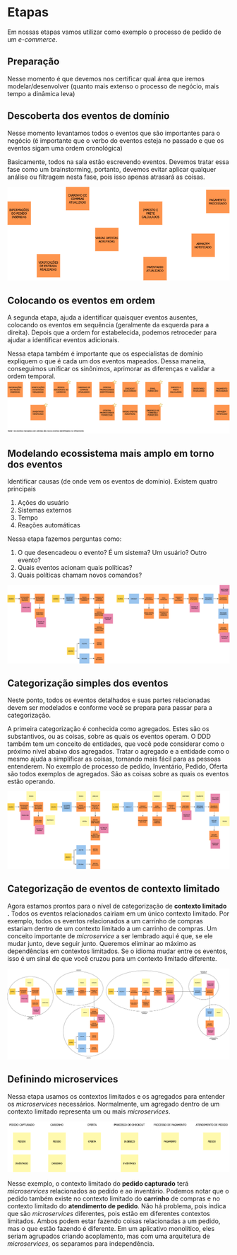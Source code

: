 # Etapas
Em nossas etapas vamos utilizar como exemplo o processo de pedido de um _e-commerce_.

## Preparação
Nesse momento é que devemos nos certificar qual área que iremos modelar/desenvolver (quanto mais extenso o processo de negócio, mais tempo a dinâmica leva)

## Descoberta dos eventos de domínio
Nesse momento levantamos todos o eventos que são importantes para o negócio (é importante que o verbo do eventos esteja no passado e que os eventos sigam uma ordem cronológica)

Basicamente, todos na sala estão escrevendo eventos. Devemos tratar essa fase como um brainstorming, portanto, devemos evitar aplicar qualquer análise ou filtragem nesta fase, pois isso apenas atrasará as coisas.

![Descoberta dos eventos de domínio](../images/event_discovery.png "Descoberta dos eventos de domínio")

## Colocando os eventos em ordem
A segunda etapa, ajuda a identificar quaisquer eventos ausentes, colocando os eventos em sequência (geralmente da esquerda para a direita). Depois que a ordem for estabelecida, podemos retroceder para ajudar a identificar eventos adicionais.

Nessa etapa também é importante que os especialistas de domínio expliquem o que é cada um dos eventos mapeados. Dessa maneira, conseguimos unificar os sinônimos, aprimorar as diferenças e validar a ordem temporal.
![Colocando os eventos em ordem](../images/placing_the_events_in_sequence.png "Colocando os eventos em ordem")

## Modelando ecossistema mais amplo em torno dos eventos
Identificar causas (de onde vem os eventos de domínio). Existem quatro principais

1.  Ações do usuário  
2.  Sistemas externos    
3.  Tempo    
4.  Reações automáticas    

Nessa etapa fazemos perguntas como:

1.  O que desencadeou o evento? É um sistema? Um usuário? Outro evento?    
2.  Quais eventos acionam quais políticas?    
3.  Quais políticas chamam novos comandos?   

![Modelando ecossistema mais amplo em torno dos eventos](../images/model_out_the_broader_ecosystem.png "Modelando ecossistema mais amplo em torno dos eventos")

## Categorização simples dos eventos
Neste ponto, todos os eventos detalhados e suas partes relacionadas devem ser modelados e conforme você se prepara para passar para a categorização.

A primeira categorização é conhecida como agregados. Estes são os substantivos, ou as coisas, sobre as quais os eventos operam. O DDD também tem um conceito de entidades, que você pode considerar como o próximo nível abaixo dos agregados. Tratar o agregado e a entidade como o mesmo ajuda a simplificar as coisas, tornando mais fácil para as pessoas entenderem. No exemplo de processo de pedido, Inventário, Pedido, Oferta são todos exemplos de agregados. São as coisas sobre as quais os eventos estão operando.

![Categorização simples do eventos](../images/simple_categorization_of_events.png "Categorização simples do eventos")

## Categorização de eventos de contexto limitado
Agora estamos prontos para o nível de categorização de **contexto limitado .** Todos os eventos relacionados cairiam em um único contexto limitado. Por exemplo, todos os eventos relacionados a um carrinho de compras estariam dentro de um contexto limitado a um carrinho de compras. Um conceito importante de _microservice_ a ser lembrado aqui é que, se ele mudar junto, deve seguir junto.  Queremos eliminar ao máximo as dependências em contextos limitados. Se o idioma mudar entre os eventos, isso é um sinal de que você cruzou para um contexto limitado diferente.

![Categorização de eventos de contexto limitado](../images/bounded_context_categorization_of_events.png "Categorização de eventos de contexto limitado")

## Definindo microservices
Nessa etapa usamos os contextos limitados e os agregados para entender os _microservices_ necessários. Normalmente, um agregado dentro de um contexto limitado representa um ou mais _microservices_.

![Definindo microservices](../images/putting_it_all_together.png "Definindo microservices")

Nesse exemplo, o contexto limitado do **pedido capturado** terá _microservices_ relacionados ao pedido e ao inventário. Podemos notar que o pedido também existe no contexto limitado do **carrinho** de compras e no contexto limitado do **atendimento de pedido**. Não há problema, pois indica que são _microservices_ diferentes, pois estão em diferentes contextos limitados. Ambos podem estar fazendo coisas relacionadas a um pedido, mas o que estão fazendo é diferente. Em um aplicativo monolítico, eles seriam agrupados criando acoplamento, mas com uma arquitetura de _microservices_, os separamos para independência.